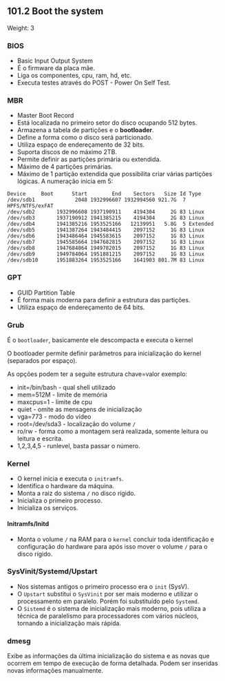 ## 101.2 Boot the system
Weight: 3

### BIOS
* Basic Input Output System
* É o firmware da placa mãe.
* Liga os componentes, cpu, ram, hd, etc.
* Executa testes através do POST - Power On Self Test.

### MBR
* Master Boot Record
* Está localizada no primeiro setor do disco ocupando 512 bytes.
* Armazena a tabela de partições e o **bootloader**.
* Define a forma como o disco será particionado.
* Utiliza espaço de endereçamento de 32 bits.
* Suporta discos de no máximo 2TB.
* Permite definir as partições primária ou extendida.
* Máximo de 4 partições primárias.
* Máximo de 1 partição extendida que possibilita criar várias partições lógicas. A numeração inicia em 5:
```
Device     Boot      Start        End    Sectors   Size Id Type
/dev/sdb1             2048 1932996607 1932994560 921.7G  7 HPFS/NTFS/exFAT
/dev/sdb2       1932996608 1937190911    4194304     2G 83 Linux
/dev/sdb3       1937190912 1941385215    4194304     2G 83 Linux
/dev/sdb4       1941385216 1953525166   12139951   5.8G  5 Extended
/dev/sdb5       1941387264 1943484415    2097152     1G 83 Linux
/dev/sdb6       1943486464 1945583615    2097152     1G 83 Linux
/dev/sdb7       1945585664 1947682815    2097152     1G 83 Linux
/dev/sdb8       1947684864 1949782015    2097152     1G 83 Linux
/dev/sdb9       1949784064 1951881215    2097152     1G 83 Linux
/dev/sdb10      1951883264 1953525166    1641903 801.7M 83 Linux
```

### GPT
* GUID Partition Table
* É forma mais moderna para definir a estrutura das partições.
* Utiliza espaço de endereçamento de 64 bits.

### Grub
É o `bootloader`, basicamente ele descompacta e executa o kernel

O bootloader permite definir parâmetros para inicialização do kernel (separados por espaço).

As opções podem ter a seguite estrutura chave=valor <valor> exemplo:
* init=/bin/bash - qual shell utilizado
* mem=512M - limite de memória
* maxcpus=1 - limite de cpu
* quiet - omite as mensagens de inicialização
* vga=773 - modo do vídeo
* root=/dev/sda3 - localização do volume `/`
* ro/rw - forma como a montagem será realizada, somente leitura ou leitura e escrita.
* 1,2,3,4,5 - runlevel, basta passar o número.

### Kernel
* O kernel inicia e executa o `initramfs`.
* Identifica o hardware da máquina.
* Monta a raiz do sistema `/` no disco rígido.
* Inicializa o primeiro processo.
* Inicializa os serviços.

#### Initramfs/Initd
* Monta o volume `/` na RAM para o `kernel` concluir toda identificação e configuração do hardware para após isso mover o volume `/` para o disco rígido.

### SysVinit/Systemd/Upstart

* Nos sistemas antigos o primeiro processo era o `init` (SysV).
* O `Upstart` substitui o `SysVinit` por ser mais moderno e utilizar o processamento em paralelo. Porém foi substituído pelo `Systemd`.
* O `Sistemd` é o sistema de inicialização mais moderno, pois utiliza a técnica de paralelismo para processadores com vários núcleos, tornando a inicialização mais rápida.


### dmesg
Exibe as informações da última inicialização do sistema e as novas que ocorrem em tempo de execução de forma detalhada.
Podem ser inseridas novas informações manualmente.
